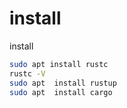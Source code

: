 # install

install

```sh
sudo apt install rustc
rustc -V
sudo apt  install rustup
sudo apt  install cargo
```
